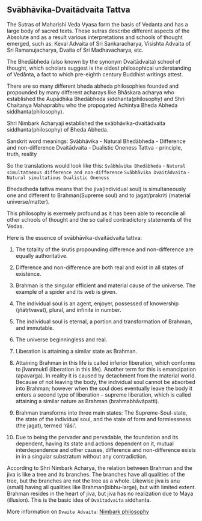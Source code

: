 ## Svābhāvika-Dvaitādvaita Tattva

The Sutras of Maharishi Veda Vyasa form the basis of Vedanta and has a large body of sacred texts. These sutras describe different aspects of the Absolute and as a result various interpretations and schools of thought emerged, such as: Keval Advaita of Sri Sankaracharya, Visishta Advaita of Sri Ramanujacharya, Dvaita of Sri Madhavacharya, etc.

The Bhedābheda (also known by the synonym Dvaitādvaita) school of thought, which scholars suggest is the oldest philosophical understanding of Vedānta, a fact to which pre-eighth century Buddhist writings attest.

There are so many different bheda abheda philosophies founded and propounded by many different acharays like Bhāskara acharya who established the Aupādhika Bhedābheda siddhanta(philosophy) and Shri Chaitanya Mahaprabhu who the propogated Achintya Bheda Abheda siddhanta(philosophy).

Shri Nimbark Acharyaji established the svābhāvika-dvaitādvaita siddhanta(philosophy) of Bheda Abheda. 

Sanskrit word meanings:
Svābhāvika -  Natural
Bhedābheda - Difference and non-difference
Dvaitādvaita - Dualistic Oneness
Tattva - principle, truth, reality

So the translations would look like this:
`Svābhāvika Bhedābheda` - `Natural simultatneous difference and non-difference` 
`Svābhāvika Dvaitādvaita` - `Natural simultatious Dualistic Oneness`


Bhedadheda tattva means that the jiva(individual soul) is simultaneously one and different to Brahman(Supreme soul) and to jagat/prakriti (material universe/matter).

This philosophy is exermely profound as it has been able to reconcile all other schools of thought and the so called contradictory statements of the Vedas. 

Here is the essence of svābhāvika-dvaitādvaita tattva:

1. The totality of the śrutis propounding difference and non-difference are equally authoritative.

2. Difference and non-difference are both real and exist in all states of existence.

3. Brahman is the singular efficient and material cause of the universe. The example of a spider and its web is given.

4. The individual soul is an agent, enjoyer, possessed of knowership (jñātṛtvavat), plural, and infinite in number.

5. The individual soul is eternal, a portion and transformation of Brahman, and immutable.

6. The universe beginningless and real.

7. Liberation is attaining a similar state as Brahman.

8. Attaining Brahman in this life is called inferior liberation, which conforms to jīvanmuktī (liberation in this life). Another term for this is emancipation (apavarga). In reality it is caused by detachment from the material world. Because of not leaving the body, the individual soul cannot be absorbed into Brahman; however when the soul does eventually leave the body it enters a second type of liberation – supreme liberation, which is called attaining a similar nature as Brahman (brahmabhāvāpatti).

9. Brahman transforms into three main states: The Supreme-Soul-state, the state of the individual soul, and the state of form and formlessness (the jagat), termed ‘rāśi’.

10. Due to being the pervader and pervadable, the foundation and its dependent, having its state and actions dependent on it, mutual interdependence and other causes, difference and non-difference exists in in a singular substratum without any contradiction.

According to Shri Nimbark Acharya, the relation between Brahman and the jiva is like a tree and its branches. The branches have all qualities of the tree, but the branches are not the tree as a whole. Likewise jiva is anu (small) having all qualities like Brahman(bibhu-large), but with limited extent. Brahman resides in the heart of jiva, but jiva has no realization due to Maya (illusion). This is the basic idea of `Dvaitadvaita` siddhanta.

More information on `Dvaita Advaita`: [Nimbark philosophy](http://shrijagatgurunimbarkacharyapeeth.org/index_files/philosophy.htm)